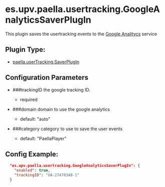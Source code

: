 # es.upv.paella.usertracking.GoogleAnalyticsSaverPlugIn

This plugin saves the usertracking events to the [Google Analitycs](https://www.google.es/intl/es/analytics/) service

## Plugin Type:
- [paella.userTracking.SaverPlugIn](../plugin_type.md)

## Configuration Parameters

* ###trackingID
	the google tracking ID.
	- required

* ###domain
	domain to use the google analytics
	- default: "auto"

* ###category
	category to use to save the user events
  - default: "PaellaPlayer"


## Config Example:

```json
  "es.upv.paella.usertracking.GoogleAnalyticsSaverPlugIn": {
    "enabled": true,
    "trackingID": "UA-27470348-1"
  }
```
